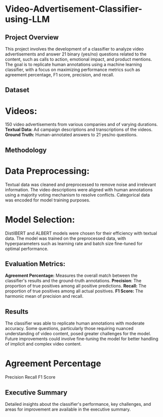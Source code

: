 # Video-Advertisement-Classifier-using-LLM

## Project Overview
This project involves the development of a classifier to analyze video advertisements and answer 21 binary (yes/no) questions related to the content, such as calls to action, emotional impact, and product mentions. The goal is to replicate human annotations using a machine learning classifier, with a focus on maximizing performance metrics such as agreement percentage, F1 score, precision, and recall.

## Dataset
# Videos:
150 video advertisements from various companies and of varying durations.
**Textual Data:**
Ad campaign descriptions and transcriptions of the videos.
**Ground Truth:**
Human-annotated answers to 21 yes/no questions.

## Methodology
# Data Preprocessing:
Textual data was cleaned and preprocessed to remove noise and irrelevant information.
The video descriptions were aligned with human annotations using a majority voting mechanism to resolve conflicts.
Categorical data was encoded for model training purposes.

# Model Selection:
DistilBERT and ALBERT models were chosen for their efficiency with textual data.
The model was trained on the preprocessed data, with hyperparameters such as learning rate and batch size fine-tuned for optimal performance.

## Evaluation Metrics:
**Agreement Percentage:** Measures the overall match between the classifier's results and the ground-truth annotations.
**Precision**: The proportion of true positives among all positive predictions.
**Recall:** The proportion of true positives among all actual positives.
**F1 Score:** The harmonic mean of precision and recall.

## Results
The classifier was able to replicate human annotations with moderate accuracy.
Some questions, particularly those requiring nuanced understanding of video content, posed greater challenges for the model.
Future improvements could involve fine-tuning the model for better handling of implicit and complex video content.

# Agreement Percentage
Precision
Recall
F1 Score

## Executive Summary
Detailed insights about the classifier's performance, key challenges, and areas for improvement are available in the executive summary.
